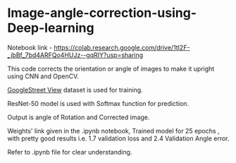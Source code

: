 # Image-angle-correction-using-Deep-learning
Notebook link - https://colab.research.google.com/drive/1tI2F-_jbBf_7bd4ARFQo4HUJz--gqRIY?usp=sharing

This code corrects the orientation or angle of images to make it upright using CNN and OpenCV.

[GoogleStreet View](http://crcv.ucf.edu/data/GMCP_Geolocalization/) dataset is used for training. 

ResNet-50 model is used with Softmax function for prediction.

Output is angle of Rotation and Corrected image.

Weights' link given in the .ipynb notebook, Trained model for 25 epochs , with pretty good results i.e. 1.7 validation loss and 2.4 Validation Angle error.

Refer to .ipynb file for clear understanding.
